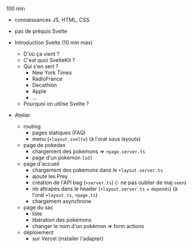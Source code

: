 100 min

- connaissances JS, HTML, CSS
- pas de préquis Svelte

- Introduction Svelte (10 min max)
  - D'où ça vient ?
  - C'est quoi SvelteKit ?
  - Qui s'en sert ?
    - New York Times
    - RadioFrance
    - Decathlon
    - Apple
    - ...
  - Pourquoi on utilise Svelte ?

- Atelier
  - routing
    - pages statiques (FAQ)
    - menu (`+layout.svelte`) (à l'oral sous layouts)
  - page de pokedex
    - chargement des pokemons => `+page.server.ts`
    - page d'un pokemon `[id]`
  - page d'accueil
    - chargement des pokemons dans le `+layout.server.ts`
    - ajoute les Prey
    - création de l'API bag (`+server.ts`)
    (- ne pas oublier de maj `seen`)
    - nb attrapés dans le header (`+layout.server.ts` + `depends`) (à l'oral `+layout.ts`, `+page.ts`)
    - chargement asynchrone
  - page du sac
    - liste
    - libération des pokémons
    - changer le nom d'un pokémon => form actions
  - déploiement
    - sur Vercel (installer l'adapter)
